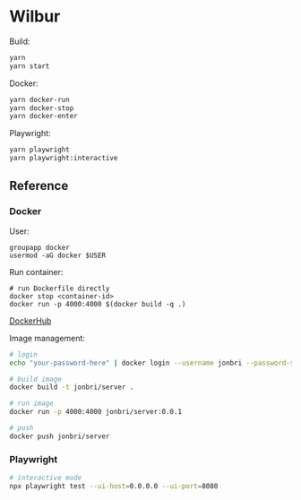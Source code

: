 # Wilbur

Build:
```sh
yarn
yarn start
```

Docker:
```sh
yarn docker-run
yarn docker-stop
yarn docker-enter
```

Playwright:
```sh
yarn playwright
yarn playwright:interactive
```

## Reference

### Docker

User:
```
groupapp docker
usermod -aG docker $USER
```

Run container:
```
# run Dockerfile directly
docker stop <container-id>
docker run -p 4000:4000 $(docker build -q .)
```

[DockerHub](https://hub.docker.com/repository/docker/jonbri/server/general)

Image management:
```sh
# login
echo "your-password-here" | docker login --username jonbri --password-stdin

# build image
docker build -t jonbri/server .

# run image
docker run -p 4000:4000 jonbri/server:0.0.1

# push
docker push jonbri/server
```

### Playwright

```sh
# interactive mode
npx playwright test --ui-host=0.0.0.0 --ui-port=8080
```

